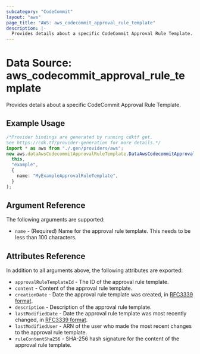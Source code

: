 ```yaml
---
subcategory: "CodeCommit"
layout: "aws"
page_title: "AWS: aws_codecommit_approval_rule_template"
description: |-
  Provides details about a specific CodeCommit Approval Rule Template.
---
```


# Data Source: aws\_codecommit\_approval\_rule\_template

Provides details about a specific CodeCommit Approval Rule Template.

## Example Usage

```typescript
/*Provider bindings are generated by running cdktf get.
See https://cdk.tf/provider-generation for more details.*/
import * as aws from "./.gen/providers/aws";
new aws.dataAwsCodecommitApprovalRuleTemplate.DataAwsCodecommitApprovalRuleTemplate(
  this,
  "example",
  {
    name: "MyExampleApprovalRuleTemplate",
  }
);

```

## Argument Reference

The following arguments are supported:

* `name` - (Required) Name for the approval rule template. This needs to be less than 100 characters.

## Attributes Reference

In addition to all arguments above, the following attributes are exported:

* `approvalRuleTemplateId` - The ID of the approval rule template.
* `content` - Content of the approval rule template.
* `creationDate` - Date the approval rule template was created, in [RFC3339 format](https://tools.ietf.org/html/rfc3339#section-5.8).
* `description` - Description of the approval rule template.
* `lastModifiedDate` - Date the approval rule template was most recently changed, in [RFC3339 format](https://tools.ietf.org/html/rfc3339#section-5.8).
* `lastModifiedUser` - ARN of the user who made the most recent changes to the approval rule template.
* `ruleContentSha256` - SHA-256 hash signature for the content of the approval rule template.
